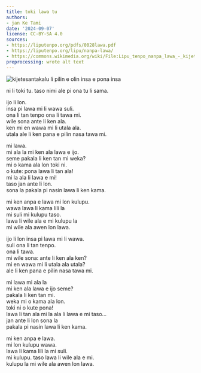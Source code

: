 ```yaml
---
title: toki lawa tu
authors:
- jan Ke Tami
date: '2024-09-07'
license: CC-BY-SA 4.0
sources:
- https://liputenpo.org/pdfs/0028lawa.pdf
- https://liputenpo.org/lipu/nanpa-lawa/
- https://commons.wikimedia.org/wiki/File:Lipu_tenpo_nanpa_lawa_-_kijetesantakalu.png
preprocessing: wrote alt text
---
```


![kijetesantakalu li pilin e olin insa e pona insa](https://upload.wikimedia.org/wikipedia/commons/4/4c/Lipu_tenpo_nanpa_lawa_-_kijetesantakalu.png)

ni li toki tu. taso nimi ale pi ona tu li sama.



ijo li lon.  
insa pi lawa mi li wawa suli.  
ona li tan tenpo ona li tawa mi.  
wile sona ante li ken ala.  
ken mi en wawa mi li utala ala.  
utala ale li ken pana e pilin nasa tawa mi.

mi lawa.  
mi ala la mi ken ala lawa e ijo.  
seme pakala li ken tan mi weka?  
mi o kama ala lon toki ni.  
o kute: pona lawa li tan ala!  
mi la ala li lawa e mi!  
taso jan ante li lon.  
sona la pakala pi nasin lawa li ken kama.

mi ken anpa e lawa mi lon kulupu.  
wawa lawa li kama lili la  
mi suli mi kulupu taso.  
lawa li wile ala e mi kulupu la  
mi wile ala awen lon lawa.



ijo li lon insa pi lawa mi li wawa.  
suli ona li tan tenpo.  
ona li tawa.  
mi wile sona: ante li ken ala ken?  
mi en wawa mi li utala ala utala?  
ale li ken pana e pilin nasa tawa mi.

mi lawa mi ala la  
mi ken ala lawa e ijo seme?  
pakala li ken tan mi.  
weka mi o kama ala lon.  
toki ni o kute pona!  
lawa li tan ala mi la ala li lawa e mi taso...  
jan ante li lon sona la  
pakala pi nasin lawa li ken kama.

mi ken anpa e lawa.  
mi lon kulupu wawa.  
lawa li kama lili la mi suli.  
mi kulupu. taso lawa li wile ala e mi.  
kulupu la mi wile ala awen lon lawa.